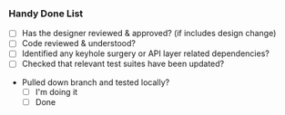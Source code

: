 ### Handy Done List
- [ ] Has the designer reviewed & approved? (if includes design change)
- [ ] Code reviewed & understood?
- [ ] Identified any keyhole surgery or API layer related dependencies?
- [ ] Checked that relevant test suites have been updated?
- Pulled down branch and tested locally?
  - [ ] I'm doing it
  - [ ] Done
